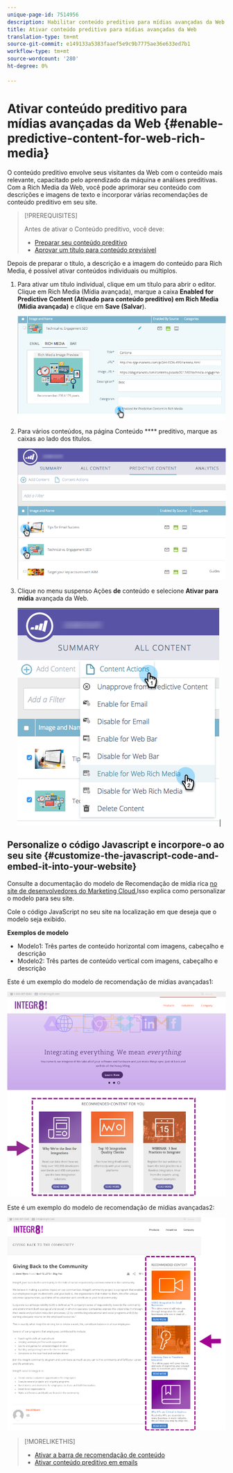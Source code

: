 ```yaml
---
unique-page-id: 7514956
description: Habilitar conteúdo preditivo para mídias avançadas da Web - Documentos do marketing - Documentação do produto
title: Ativar conteúdo preditivo para mídias avançadas da Web
translation-type: tm+mt
source-git-commit: e149133a5383faaef5e9c9b7775ae36e633ed7b1
workflow-type: tm+mt
source-wordcount: '280'
ht-degree: 0%

---
```



# Ativar conteúdo preditivo para mídias avançadas da Web {#enable-predictive-content-for-web-rich-media}

O conteúdo preditivo envolve seus visitantes da Web com o conteúdo mais relevante, capacitado pelo aprendizado da máquina e análises preditivas. Com a Rich Media da Web, você pode aprimorar seu conteúdo com descrições e imagens de texto e incorporar várias recomendações de conteúdo preditivo em seu site.

>[!PREREQUISITES]
>
>Antes de ativar o Conteúdo preditivo, você deve:
>
>* [Preparar seu conteúdo preditivo](http://docs.marketo.com/display/docs/edit+predictive+content)
>* [Aprovar um título para conteúdo previsível](/help/marketo/product-docs/predictive-content/working-with-all-content/approve-a-title-for-predictive-content.md)

>



Depois de preparar o título, a descrição e a imagem do conteúdo para Rich Media, é possível ativar conteúdos individuais ou múltiplos.

1. Para ativar um título individual, clique em um título para abrir o editor. Clique em Rich Media (Mídia avançada), marque a caixa **Enabled for Predictive Content (Ativado para conteúdo preditivo) em Rich Media (Mídia avançada)** e clique em **Save (Salvar**).

   ![](assets/image2017-10-3-9-3a50-3a29.png)

1. Para vários conteúdos, na página Conteúdo **** preditivo, marque as caixas ao lado dos títulos.

   ![](assets/image2017-10-3-10-3a0-3a42.png)

1. Clique no menu suspenso Ações **de** conteúdo e selecione **Ativar para mídia** avançada da Web.

   ![](assets/image2017-10-3-10-3a2-3a6.png)|

## Personalize o código Javascript e incorpore-o ao seu site  {#customize-the-javascript-code-and-embed-it-into-your-website}

Consulte a documentação do modelo de Recomendação de mídia rica [no site de desenvolvedores do Marketing Cloud.](http://developers.marketo.com/documentation/websites/rtp-rich-media-recommendations-api)Isso explica como personalizar o modelo para seu site.

Cole o código JavaScript no seu site na localização em que deseja que o modelo seja exibido.

**Exemplos de modelo**

* Modelo1: Três partes de conteúdo horizontal com imagens, cabeçalho e descrição
* Modelo2: Três partes de conteúdo vertical com imagens, cabeçalho e descrição

Este é um exemplo do modelo de recomendação de mídias avançadas1:

![](assets/image2015-6-1-17-3a8-3a33.png)

Este é um exemplo do modelo de recomendação de mídias avançadas2:

![](assets/image2015-12-20-10-3a35-3a12.png)

>[!MORELIKETHIS]
>
>* [Ativar a barra de recomendação de conteúdo](enable-the-content-recommendation-bar.md)
>* [Ativar conteúdo preditivo em emails](http://docs.marketo.com/x/vLit)


